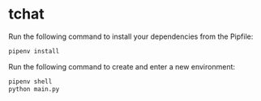 # tchat

Run the following command to install your dependencies from the Pipfile:

```sh
pipenv install
```

Run the following command to create and enter a new environment:

```sh
pipenv shell
python main.py
```